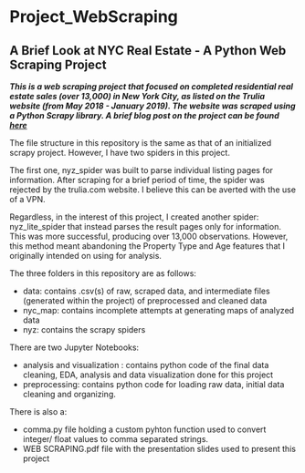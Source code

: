 
# Project_WebScraping

## A Brief Look at NYC Real Estate - A Python Web Scraping Project

_**This is a web scraping project that focused on completed residential real estate sales (over 13,000) in New York City, as listed on the Trulia website (from May 2018 - January 2019). The website was scraped using a Python Scrapy library. A brief blog post on the project can be found [here](https://nycdatascience.com/blog/student-works/web-scraping/nyc-real-estate/)**_

The file structure in this repository is the same as that of an initialized scrapy project. However, I have two spiders in this project.

The first one, nyz_spider was built to parse individual listing pages for information. After scraping for a brief period of time, the spider was rejected by the trulia.com website. I believe this can be averted with the use of a VPN.

Regardless, in the interest of this project, I created another spider: nyz_lite_spider that instead parses the result pages only for information. This was more successful, producing over 13,000 observations. However, this method meant abandoning the Property Type and Age features that I originally intended on using for analysis.

The three folders in this repository are as follows:
- data: contains .csv(s) of raw, scraped data, and intermediate files (generated within the project) of preprocessed and cleaned data
- nyc_map: contains incomplete attempts at generating maps of analyzed data
- nyz: contains the scrapy spiders

There are two Jupyter Notebooks:
- analysis and visualization : contains python code of the final data cleaning, EDA, analysis and data visualization done for this project
- preprocessing: contains python code for loading raw data, initial data cleaning and organizing.

There is also a:
- comma.py file holding a custom pyhton function used to convert integer/ float values to comma separated strings. 
- WEB SCRAPING.pdf file with the presentation slides used to present this project
